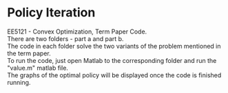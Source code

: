 # Policy Iteration
EE5121 - Convex Optimization, Term Paper Code.  
There are two folders - part a and part b.  
The code in each folder solve the two variants of the problem mentioned in the term paper.  
To run the code, just open Matlab to the corresponding folder and run the "value.m" matlab file.  
The graphs of the optimal policy will be displayed once the code is finished running.  
